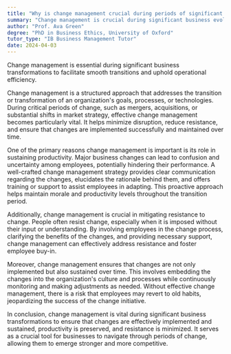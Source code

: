 ```yaml
---
title: "Why is change management crucial during periods of significant business evolution?"
summary: "Change management is crucial during significant business evolution to ensure smooth transitions and maintain operational efficiency."
author: "Prof. Ava Green"
degree: "PhD in Business Ethics, University of Oxford"
tutor_type: "IB Business Management Tutor"
date: 2024-04-03
---
```


Change management is essential during significant business transformations to facilitate smooth transitions and uphold operational efficiency.

Change management is a structured approach that addresses the transition or transformation of an organization's goals, processes, or technologies. During critical periods of change, such as mergers, acquisitions, or substantial shifts in market strategy, effective change management becomes particularly vital. It helps minimize disruption, reduce resistance, and ensure that changes are implemented successfully and maintained over time.

One of the primary reasons change management is important is its role in sustaining productivity. Major business changes can lead to confusion and uncertainty among employees, potentially hindering their performance. A well-crafted change management strategy provides clear communication regarding the changes, elucidates the rationale behind them, and offers training or support to assist employees in adapting. This proactive approach helps maintain morale and productivity levels throughout the transition period.

Additionally, change management is crucial in mitigating resistance to change. People often resist change, especially when it is imposed without their input or understanding. By involving employees in the change process, clarifying the benefits of the changes, and providing necessary support, change management can effectively address resistance and foster employee buy-in.

Moreover, change management ensures that changes are not only implemented but also sustained over time. This involves embedding the changes into the organization's culture and processes while continuously monitoring and making adjustments as needed. Without effective change management, there is a risk that employees may revert to old habits, jeopardizing the success of the change initiative.

In conclusion, change management is vital during significant business transformations to ensure that changes are effectively implemented and sustained, productivity is preserved, and resistance is minimized. It serves as a crucial tool for businesses to navigate through periods of change, allowing them to emerge stronger and more competitive.
    